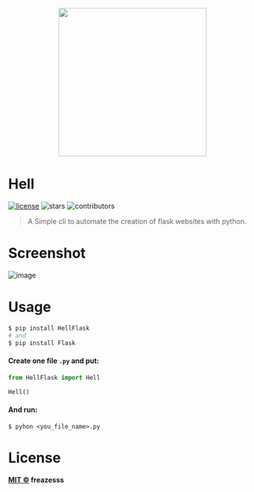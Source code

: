 <p align=center>
<img src='https://user-images.githubusercontent.com/60306241/81466305-f6d56400-91a6-11ea-963f-59b841c0c9af.png' width=300>
</p>

# Hell
[![license](https://img.shields.io/github/license/freazesss/hell)](./LICENSE)
![stars](https://img.shields.io/github/stars/freazesss/hell.svg)
![contributors](https://img.shields.io/github/contributors/freazesss/hell.svg)

> A Simple cli to automate the creation of flask websites with python.

# Screenshot

![image](https://user-images.githubusercontent.com/60306241/81494996-5acd5a80-9283-11ea-8eb8-40bac032c8f8.gif)

# Usage

```sh
$ pip install HellFlask
# and
$ pip install Flask
```

#### Create one file ``.py`` and put:
```py
from HellFlask import Hell

Hell()
```
#### And run:
```
$ pyhon <you_file_name>.py
```

# License
#### [MIT ©](https://github.com/freazesss/hell/blob/master/LICENSE) freazesss
